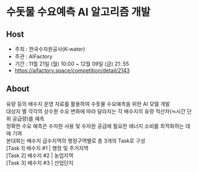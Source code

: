 # 수돗물 수요예측 AI 알고리즘 개발

## Host
- 주최 : 한국수자원공사(K-water)
- 주관 : AIFactory
- 기간 : 11월 21일 (월) 10:00 ~ 12월 09일 (금) 21: 55
- https://aifactory.space/competition/detail/2143

## About
유량 등의 배수지 운영 자료를 활용하여 수돗물 수요예측을 위한 AI 모델 개발    
대상지 별 각각의 상수원 수요 변화에 따라 달라지는 각 배수지의 유량 적산차(≒시간 단위 공급량)를 예측  
정확한 수요 예측은 수자원 사용 및 수자원 공급에 필요한 에너지 소비를 최적화하는 데에 기여  
본대회는 배수지 급수지역의 행정구역별로 총 3개의 Task로 구성  
[Task 1] 배수지 #1 | 행정 및 주거지역  
[Task 2] 배수지 #2 | 농업지역  
[Task 3] 배수지 #3 | 산업단지  
  
